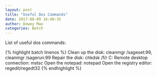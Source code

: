 ```yaml
--- 
layout: post 
title: "Useful Dos Commands" 
date: 2017-08-09 16:40:35 
author: Dewey Mao 
categories: Batch 
--- 
```

List of useful dos commands:

{% highlight batch linenos %}
Clean up the disk: cleanmgr /sageset:99, cleanmgr /sagerun:99
Repair the disk: chkdsk /f/r C:
Remote desktop connection: mstsc
Open the notepad: notepad
Open the registry editor: regedit/regedt32
{% endhighlight %}